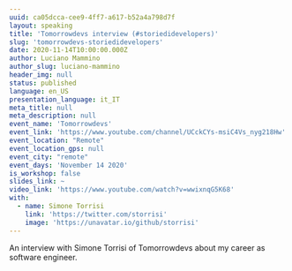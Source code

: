 ```yaml
---
uuid: ca05dcca-cee9-4ff7-a617-b52a4a798d7f
layout: speaking
title: 'Tomorrowdevs interview (#storiedidevelopers)'
slug: 'tomorrowdevs-storiedidevelopers'
date: 2020-11-14T10:00:00.000Z
author: Luciano Mammino
author_slug: luciano-mammino
header_img: null
status: published
language: en_US
presentation_language: it_IT
meta_title: null
meta_description: null
event_name: 'Tomorrowdevs'
event_link: 'https://www.youtube.com/channel/UCckCYs-msiC4Vs_nyg218Hw'
event_location: "Remote"
event_location_gps: null
event_city: "remote"
event_days: 'November 14 2020'
is_workshop: false
slides_link: ~
video_link: 'https://www.youtube.com/watch?v=wwixnqG5K68'
with:
  - name: Simone Torrisi
    link: 'https://twitter.com/storrisi'
    image: 'https://unavatar.io/github/storrisi'
---
```


An interview with Simone Torrisi of Tomorrowdevs about my career as software engineer.